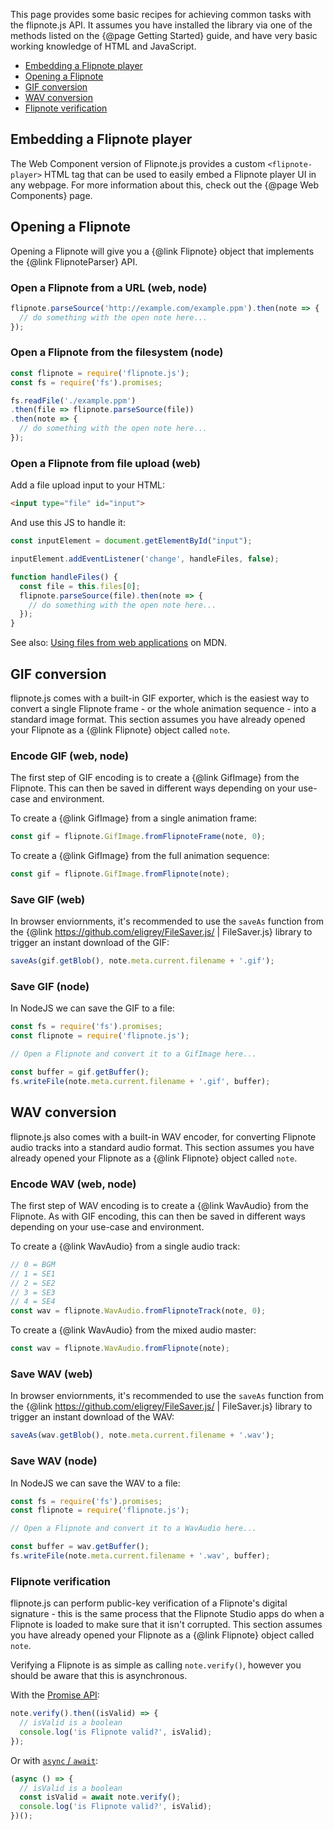 This page provides some basic recipes for achieving common tasks with the flipnote.js API. It assumes you have installed the library via one of the methods listed on the {@page Getting Started} guide, and have very basic working knowledge of HTML and JavaScript.

- [Embedding a Flipnote player](#embedding-a-flipnote-player)
- [Opening a Flipnote](#opening-a-flipnote)
- [GIF conversion](#gif-conversion)
- [WAV conversion](#wav-conversion)
- [Flipnote verification](#flipnote-verification)

## Embedding a Flipnote player

The Web Component version of Flipnote.js provides a custom `<flipnote-player>` HTML tag that can be used to easily embed a Flipnote player UI in any webpage. For more information about this, check out the {@page Web Components} page.

## Opening a Flipnote

Opening a Flipnote will give you a {@link Flipnote} object that implements the {@link FlipnoteParser} API.

### Open a Flipnote from a URL (web, node)

```js
flipnote.parseSource('http://example.com/example.ppm').then(note => {
  // do something with the open note here...
});
```

### Open a Flipnote from the filesystem (node)

```js
const flipnote = require('flipnote.js');
const fs = require('fs').promises;

fs.readFile('./example.ppm')
.then(file => flipnote.parseSource(file))
.then(note => {
  // do something with the open note here...
});
```

### Open a Flipnote from file upload (web)

Add a file upload input to your HTML:

```html
<input type="file" id="input">
```

And use this JS to handle it:

```js
const inputElement = document.getElementById("input");

inputElement.addEventListener('change', handleFiles, false);

function handleFiles() {
  const file = this.files[0];
  flipnote.parseSource(file).then(note => {
    // do something with the open note here...
  });
}
```

See also: [Using files from web applications](https://developer.mozilla.org/en-US/docs/Web/API/File/Using_files_from_web_applications) on MDN.

## GIF conversion

flipnote.js comes with a built-in GIF exporter, which is the easiest way to convert a single Flipnote frame - or the whole animation sequence - into a standard image format. This section assumes you have already opened your Flipnote as a {@link Flipnote} object called `note`.

### Encode GIF (web, node)

The first step of GIF encoding is to create a {@link GifImage} from the Flipnote. This can then be saved in different ways depending on your use-case and environment.

To create a {@link GifImage} from a single animation frame:

```js
const gif = flipnote.GifImage.fromFlipnoteFrame(note, 0);
```

To create a {@link GifImage} from the full animation sequence:

```js
const gif = flipnote.GifImage.fromFlipnote(note);
```

### Save GIF (web)

In browser enviornments, it's recommended to use the `saveAs` function from the {@link https://github.com/eligrey/FileSaver.js/ | FileSaver.js} library to trigger an instant download of the GIF:

```js
saveAs(gif.getBlob(), note.meta.current.filename + '.gif');
```

### Save GIF (node)

In NodeJS we can save the GIF to a file:

```js
const fs = require('fs').promises;
const flipnote = require('flipnote.js');

// Open a Flipnote and convert it to a GifImage here...

const buffer = gif.getBuffer();
fs.writeFile(note.meta.current.filename + '.gif', buffer);
```

## WAV conversion

flipnote.js also comes with a built-in WAV encoder, for converting Flipnote audio tracks into a standard audio format. This section assumes you have already opened your Flipnote as a {@link Flipnote} object called `note`.

### Encode WAV (web, node)

The first step of WAV encoding is to create a {@link WavAudio} from the Flipnote. As with GIF encoding, this can then be saved in different ways depending on your use-case and environment.

To create a {@link WavAudio} from a single audio track:

```js
// 0 = BGM
// 1 = SE1
// 2 = SE2
// 3 = SE3
// 4 = SE4
const wav = flipnote.WavAudio.fromFlipnoteTrack(note, 0);
```

To create a {@link WavAudio} from the mixed audio master:

```js
const wav = flipnote.WavAudio.fromFlipnote(note);
```

### Save WAV (web)

In browser enviornments, it's recommended to use the `saveAs` function from the {@link https://github.com/eligrey/FileSaver.js/ | FileSaver.js} library to trigger an instant download of the WAV:

```js
saveAs(wav.getBlob(), note.meta.current.filename + '.wav');
```

### Save WAV (node)

In NodeJS we can save the WAV to a file:

```js
const fs = require('fs').promises;
const flipnote = require('flipnote.js');

// Open a Flipnote and convert it to a WavAudio here...

const buffer = wav.getBuffer();
fs.writeFile(note.meta.current.filename + '.wav', buffer);
```

### Flipnote verification

flipnote.js can perform public-key verification of a Flipnote's digital signature - this is the same process that the Flipnote Studio apps do when a Flipnote is loaded to make sure that it isn't corrupted.
This section assumes you have already opened your Flipnote as a {@link Flipnote} object called `note`.

Verifying a Flipnote is as simple as calling `note.verify()`, however you should be aware that this is asynchronous.

With the [Promise API](https://developer.mozilla.org/en-US/docs/Web/JavaScript/Reference/Global_Objects/Promise):

```js
note.verify().then((isValid) => {
  // isValid is a boolean
  console.log('is Flipnote valid?', isValid);
});
```

Or with [`async` / `await`](https://developer.mozilla.org/en-US/docs/Learn/JavaScript/Asynchronous/Async_await):

```js
(async () => {
  // isValid is a boolean
  const isValid = await note.verify();
  console.log('is Flipnote valid?', isValid);
})();
```